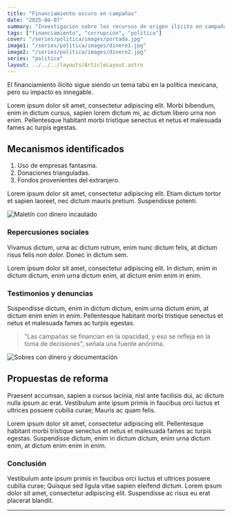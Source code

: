 ```yaml
---
title: "Financiamiento oscuro en campañas"
date: "2025-04-07"
summary: "Investigación sobre los recursos de origen ilícito en campañas políticas mexicanas."
tags: ["financiamiento", "corrupción", "política"]
cover: "/series/politica/images/portada.jpg"
image1: "/series/politica/images/dinero1.jpg"
image2: "/series/politica/images/dinero2.jpg"
series: "politica"
layout: ../../../layouts/ArticleLayout.astro
---
```

El financiamiento ilícito sigue siendo un tema tabú en la política mexicana, pero su impacto es innegable.

Lorem ipsum dolor sit amet, consectetur adipiscing elit. Morbi bibendum, enim in dictum cursus, sapien lorem dictum mi, ac dictum libero urna non enim. Pellentesque habitant morbi tristique senectus et netus et malesuada fames ac turpis egestas.

## Mecanismos identificados

1. Uso de empresas fantasma.
2. Donaciones trianguladas.
3. Fondos provenientes del extranjero.

Lorem ipsum dolor sit amet, consectetur adipiscing elit. Etiam dictum tortor et sapien laoreet, nec dictum mauris pretium. Suspendisse potenti.

![Maletín con dinero incautado](/series/politica/images/dinero1.jpg)

### Repercusiones sociales

Vivamus dictum, urna ac dictum rutrum, enim nunc dictum felis, at dictum risus felis non dolor. Donec in dictum sem.

Lorem ipsum dolor sit amet, consectetur adipiscing elit. In dictum, enim in dictum dictum, enim urna dictum enim, at dictum enim enim in enim.

### Testimonios y denuncias

Suspendisse dictum, enim in dictum dictum, enim urna dictum enim, at dictum enim enim in enim. Pellentesque habitant morbi tristique senectus et netus et malesuada fames ac turpis egestas.

> "Las campañas se financian en la opacidad, y eso se refleja en la toma de decisiones", señala una fuente anónima.

![Sobres con dinero y documentación](/series/politica/images/dinero2.jpg)

## Propuestas de reforma

Praesent accumsan, sapien a cursus lacinia, nisl ante facilisis dui, ac dictum nulla ipsum ac erat. Vestibulum ante ipsum primis in faucibus orci luctus et ultrices posuere cubilia curae; Mauris ac quam felis.

Lorem ipsum dolor sit amet, consectetur adipiscing elit. Pellentesque habitant morbi tristique senectus et netus et malesuada fames ac turpis egestas. Suspendisse dictum, enim in dictum dictum, enim urna dictum enim, at dictum enim enim in enim.

### Conclusión

Vestibulum ante ipsum primis in faucibus orci luctus et ultrices posuere cubilia curae; Quisque sed ligula vitae sapien eleifend dictum. Lorem ipsum dolor sit amet, consectetur adipiscing elit. Suspendisse ac risus eu erat placerat blandit.

---

